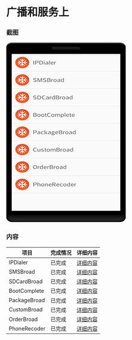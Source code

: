 # 广播和服务上
### 截图
![截图](https://github.com/BruceAnda/Android52/blob/master/screenshot/day07/pic/pic.png)

### 内容
| 项目 | 完成情况 |详细内容 |
|-----|-----|-----|
| IPDialer | 已完成 | [详细内容](https://github.com/BruceAnda/Android52/tree/master/app/src/main/java/zhaoliang/com/android52/ui/day07/ipdialer) |
| SMSBroad | 已完成 | [详细内容](https://github.com/BruceAnda/Android52/tree/master/app/src/main/java/zhaoliang/com/android52/ui/day07/smsbroad) |
| SDCardBroad | 已完成 | [详细内容](https://github.com/BruceAnda/Android52/tree/master/app/src/main/java/zhaoliang/com/android52/ui/day07/sdcardbroad) |
| BootComplete | 已完成 | [详细内容](https://github.com/BruceAnda/Android52/tree/master/app/src/main/java/zhaoliang/com/android52/ui/day07/bootcomplete) |
| PackageBroad | 已完成 | [详细内容](https://github.com/BruceAnda/Android52/tree/master/app/src/main/java/zhaoliang/com/android52/ui/day07/packagebroad) |
| CustomBroad | 已完成 | [详细内容](https://github.com/BruceAnda/Android52/tree/master/app/src/main/java/zhaoliang/com/android52/ui/day07/custombroad) |
| OrderBroad | 已完成 | [详细内容](https://github.com/BruceAnda/Android52/tree/master/app/src/main/java/zhaoliang/com/android52/ui/day07/orderbroad) |
| PhoneRecoder | 已完成 | [详细内容](https://github.com/BruceAnda/Android52/tree/master/app/src/main/java/zhaoliang/com/android52/ui/day07/phonerecoder) |